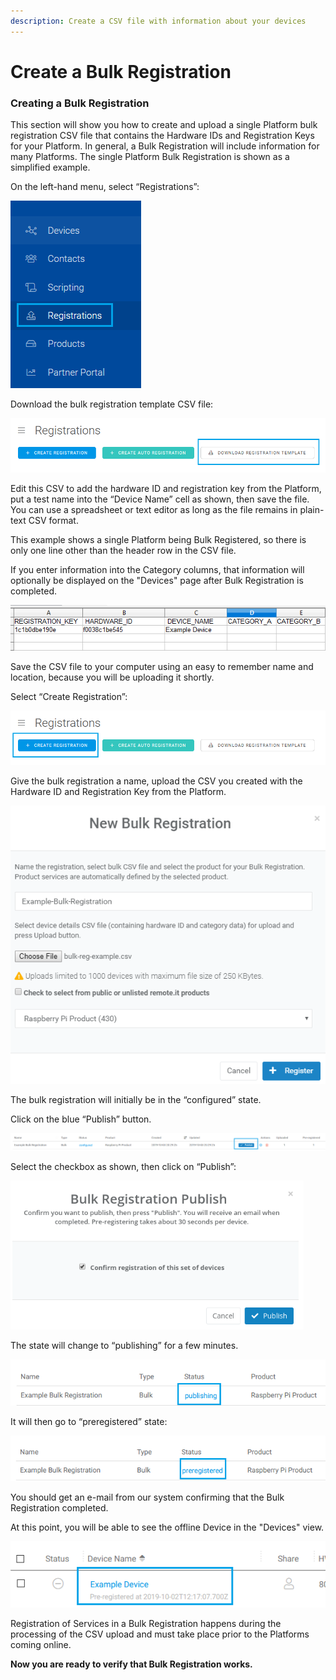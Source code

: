 ```yaml
---
description: Create a CSV file with information about your devices
---
```


# Create a Bulk Registration

### **Creating a Bulk Registration**

This section will show you how to create and upload a single Platform bulk registration CSV file that contains the Hardware IDs and Registration Keys for your Platform.  In general, a Bulk Registration will include information for many Platforms.  The single Platform Bulk Registration is shown as a simplified example.

On the left-hand menu, select “Registrations”:

![](../../.gitbook/assets/image%20%28526%29.png)

Download the bulk registration template CSV file:

![](../../.gitbook/assets/image%20%28444%29.png)

Edit this CSV to add the hardware ID and registration key from the Platform, put a test name into the “Device Name” cell as shown, then save the file.  You can use a spreadsheet or text editor as long as the file remains in plain-text CSV format.

This example shows a single Platform being Bulk Registered, so there is only one line other than the header row in the CSV file.

If you enter information into the Category columns, that information will optionally be displayed on the "Devices" page after Bulk Registration is completed.

![](../../.gitbook/assets/image%20%28495%29.png)

Save the CSV file to your computer using an easy to remember name and location, because you will be uploading it shortly.

Select “Create Registration”:

![](../../.gitbook/assets/image%20%28184%29.png)

Give the bulk registration a name, upload the CSV you created with the Hardware ID and Registration Key from the Platform.

![](../../.gitbook/assets/image%20%28450%29.png)

The bulk registration will initially be in the “configured” state.  

Click on the blue “Publish” button.

![](../../.gitbook/assets/image%20%2875%29.png)

Select the checkbox as shown, then click on “Publish”:

![](../../.gitbook/assets/image%20%28315%29.png)

The state will change to “publishing” for a few minutes.

![](../../.gitbook/assets/image%20%28471%29.png)

It will then go to “preregistered” state:

![](../../.gitbook/assets/image%20%28197%29.png)

You should get an e-mail from our system confirming that the Bulk Registration completed.

At this point, you will be able to see the offline Device in the "Devices" view.  

![](../../.gitbook/assets/image%20%28199%29.png)

Registration of Services in a Bulk Registration happens during the processing of the CSV upload and must take place prior to the Platforms coming online.

**Now you are ready to verify that Bulk Registration works.**  


